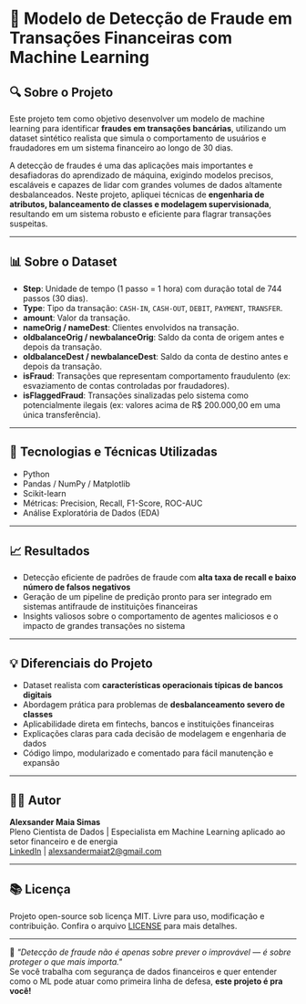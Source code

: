 # 💸 Modelo de Detecção de Fraude em Transações Financeiras com Machine Learning

## 🔍 Sobre o Projeto

Este projeto tem como objetivo desenvolver um modelo de machine learning para identificar **fraudes em transações bancárias**, utilizando um dataset sintético realista que simula o comportamento de usuários e fraudadores em um sistema financeiro ao longo de 30 dias.

A detecção de fraudes é uma das aplicações mais importantes e desafiadoras do aprendizado de máquina, exigindo modelos precisos, escaláveis e capazes de lidar com grandes volumes de dados altamente desbalanceados. Neste projeto, apliquei técnicas de **engenharia de atributos, balanceamento de classes e modelagem supervisionada**, resultando em um sistema robusto e eficiente para flagrar transações suspeitas.

---

## 📊 Sobre o Dataset

- **Step**: Unidade de tempo (1 passo = 1 hora) com duração total de 744 passos (30 dias).
- **Type**: Tipo da transação: `CASH-IN`, `CASH-OUT`, `DEBIT`, `PAYMENT`, `TRANSFER`.
- **amount**: Valor da transação.
- **nameOrig / nameDest**: Clientes envolvidos na transação.
- **oldbalanceOrig / newbalanceOrig**: Saldo da conta de origem antes e depois da transação.
- **oldbalanceDest / newbalanceDest**: Saldo da conta de destino antes e depois da transação.
- **isFraud**: Transações que representam comportamento fraudulento (ex: esvaziamento de contas controladas por fraudadores).
- **isFlaggedFraud**: Transações sinalizadas pelo sistema como potencialmente ilegais (ex: valores acima de R$ 200.000,00 em uma única transferência).

---

## 🧠 Tecnologias e Técnicas Utilizadas

- Python 
- Pandas / NumPy / Matplotlib 
- Scikit-learn
- Métricas: Precision, Recall, F1-Score, ROC-AUC
- Análise Exploratória de Dados (EDA)

---

## 📈 Resultados

- Detecção eficiente de padrões de fraude com **alta taxa de recall e baixo número de falsos negativos**
- Geração de um pipeline de predição pronto para ser integrado em sistemas antifraude de instituições financeiras
- Insights valiosos sobre o comportamento de agentes maliciosos e o impacto de grandes transações no sistema

---

## 💡 Diferenciais do Projeto

- Dataset realista com **características operacionais típicas de bancos digitais**
- Abordagem prática para problemas de **desbalanceamento severo de classes**
- Aplicabilidade direta em fintechs, bancos e instituições financeiras
- Explicações claras para cada decisão de modelagem e engenharia de dados
- Código limpo, modularizado e comentado para fácil manutenção e expansão

---

## 👨‍💼 Autor

**Alexsander Maia Simas**  
Pleno Cientista de Dados | Especialista em Machine Learning aplicado ao setor financeiro e de energia  
[LinkedIn](https://www.linkedin.com/in/alexsander-maia-simas-371222112/) | [alexsandermaiat2@gmail.com](mailto:alexsandermaiat2@gmail.com)

---

## 📚 Licença

Projeto open-source sob licença MIT. Livre para uso, modificação e contribuição. Confira o arquivo [LICENSE](./LICENSE) para mais detalhes.

---

💬 *"Detecção de fraude não é apenas sobre prever o improvável — é sobre proteger o que mais importa."*  
Se você trabalha com segurança de dados financeiros e quer entender como o ML pode atuar como primeira linha de defesa, **este projeto é pra você!**


